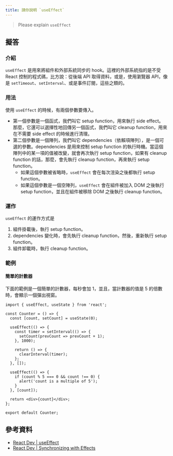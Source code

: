 ```yaml
---
title: 請你說明 `useEffect`
---
```


> Please explain `useEffect`

## 擬答

### 介紹

`useEffect` 是用來將組件和外部系統同步的 hook。這裡的外部系統指的是不受 React 控制的程式碼，比方說：從後端 API 取得資料，或是，使用瀏覽器 API，像是 `setTimeout`、`setInterval`、或是事件訂閱，這些之類的。

### 用法

使用 `useEffect` 的時候，有兩個參數要傳入。

- 第一個參數是一個函式，我們叫它 setup function，用來執行 side effect。那麼，它還可以選擇性地回傳另一個函式，我們叫它 cleanup function，用來在不需要 side effect 的時候進行清理。
- 第二個參數是一個陣列，我們叫它 dependencies（依賴項陣列），是一個可選的參數。dependencies 是用來控制 setup function 的執行時機。當這個陣列中的某一項的值被改變，就會再次執行 setup function，如果有 cleanup function 的話，那麼，會先執行 cleanup function，再來執行 setup function。
  - 如果這個參數被省略時，`useEffect` 會在每次渲染之後都執行 setup function。
  - 如果這個參數是一個空陣列，`useEffect` 會在組件被加入 DOM 之後執行 setup function，並且在組件被移除 DOM 之後執行 cleanup function。

### 運作

`useEffect` 的運作方式是

1. 組件掛載後，執行 setup function。
1. dependencies 變化時，會先執行 cleanup function，然後，重新執行 setup function。
1. 組件卸載時，執行 cleanup function。

### 範例

#### 簡單的計數器

下面的範例是一個簡單的計數器，每秒會加 1，並且，當計數器的值是 5 的倍數時，會顯示一個彈出視窗。

<!-- prettier-ignore -->
```tsx
import { useEffect, useState } from 'react';

const Counter = () => {
  const [count, setCount] = useState(0);

  useEffect(() => {
    const timer = setInterval(() => {
      setCount(prevCount => prevCount + 1);
    }, 1000);

    return () => {
      clearInterval(timer);
    };
  }, []);

  useEffect(() => {
    if (count % 5 === 0 && count !== 0) {
      alert('count is a multiple of 5');
    }
  }, [count]);

  return <div>{count}</div>;
};

export default Counter;
```

## 參考資料

- [React Dev | useEffect](https://react.dev/reference/react/useEffect)
- [React Dev | Synchronizing with Effects](https://react.dev/learn/synchronizing-with-effects)
